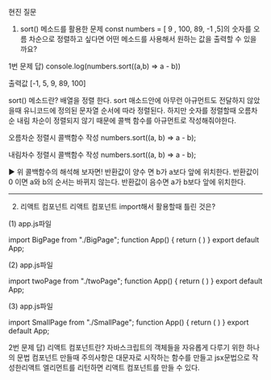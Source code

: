 현진 질문
1. sort() 메소드를 활용한 문제 
const numbers = [ 9 , 100, 89, -1 ,5]의 숫자를 오름 차순으로 정렬하고 싶다면 어떤 메소드를 사용해서 원하는 값을 출력할 수 있을까요? 

1번 문제 답) 
console.log(numbers.sort((a,b) => a - b))

출력값 [-1, 5, 9, 89, 100]


sort() 메소드란? 
배열을 정렬 한다. sort 매소드안에 아무런 아규먼트도 전달하지 않았을때 유니코드에 정의된 문자열 순서에 따라 정렬된다. 하지만 숫자를 정렬할때 오름차순 내림 차순이 정렬되지 않기 때문에 콜백 함수를 아규먼트로 작성해줘야한다.

오름차순 정렬시 콜백함수 작성
numbers.sort((a, b) => a - b);

내림차수 정렬시 콜백함수 작성
numbers.sort((a, b) => a - b);

▶ 위 콜백함수의 해석해 보자면!
반환값이 양수 면 b가 a보다 앞에 위치한다.
반환값이 0 이면 a와 b의 순서는 바뀌지 않는다.
반환값이 음수면 a가 b보다 앞에 위치한다.

--------------------------------------------

2. 리액트 컴포넌트
리액트 컴포넌트 import해서 활용할때 틀린 것은? 

(1) 
app.js파일

import BigPage from "./BigPage";
function App() {
  return (
    <BigPage></BigPage>
  )
}
export default App;


(2) 
app.js파일

import twoPage from "./twoPage";
function App() {
  return (
    <twoPage />
  )
}
export default App;

(3) 
app.js파일

import SmallPage from "./SmallPage";
function App() {
  return (
    <SmallPage /> 
  )
}
export default App;

2번 문제 답) 
리액트 컴포넌트란?
자바스크립트의 객체들을 자유롭게 다루기 위한 하나의 문법
컴포넌트 만들때 주의사항은 대문자로 시작하는 함수를 만들고 jsx문법으로 작성한리액트 엘리먼트를 리턴하면 리액트 컴포넌트를 만들 수 있다. 
